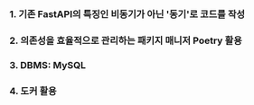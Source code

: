 ### 1. 기존 FastAPI의 특징인 비동기가 아닌 '동기'로 코드를 작성
### 2. 의존성을 효율적으로 관리하는 패키지 매니저 Poetry 활용
### 3. DBMS: MySQL
### 4. 도커 활용
